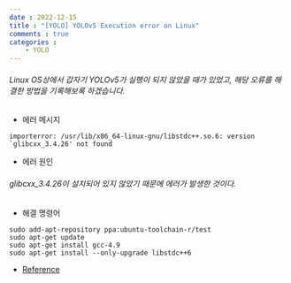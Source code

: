 ```yaml
---
date : 2022-12-15
title : "[YOLO] YOLOv5 Execution error on Linux"
comments : true
categories : 
    - YOLO
---
```


###### Linux OS상에서 갑자기 YOLOv5가 실행이 되지 않았을 때가 있었고, 해당 오류를 해결한 방법을 기록해보록 하겠습니다.

* 에러 메시지
```
importerror: /usr/lib/x86_64-linux-gnu/libstdc++.so.6: version `glibcxx_3.4.26' not found
```

* 에러 원인

###### glibcxx_3.4.26이 설치되어 있지 않았기 때문에 에러가 발생한 것이다. 

* 해결 명령어
```
sudo add-apt-repository ppa:ubuntu-toolchain-r/test
sudo apt-get update
sudo apt-get install gcc-4.9
sudo apt-get install --only-upgrade libstdc++6
```

* [Reference](https://m.blog.naver.com/dnjswns2280/222056649970)